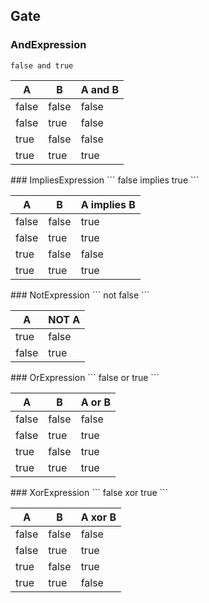 ## Gate

### AndExpression
```
false and true
```

| A     | B     | A and B |
| ----- | ----- | ------- |
| false | false | false   |
| false | true  | false   |
| true  | false | false   |
| true  | true  | true    |
<div class="clearboth"></div>
### ImpliesExpression
```
false implies true
```

| A     | B     | A implies B |
| ----- | ----- | ----------- |
| false | false | true        |
| false | true  | true        |
| true  | false | false       |
| true  | true  | true        |
<div class="clearboth"></div>
### NotExpression
```
not false
```

| A     | NOT A |
| ----- | ----- |
| true  | false |
| false | true  |
<div class="clearboth"></div>
### OrExpression
```
false or true
```

| A     | B     | A or B |
| ----- | ----- | ------ |
| false | false | false  |
| false | true  | true   |
| true  | false | true   |
| true  | true  | true   |
<div class="clearboth"></div>
### XorExpression
```
false xor true
```

| A     | B     | A xor B |
| ----- | ----- | ------- |
| false | false | false   |
| false | true  | true    |
| true  | false | true    |
| true  | true  | false   |
<div class="clearboth"></div>
